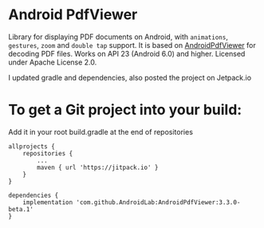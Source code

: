 # Android PdfViewer

Library for displaying PDF documents on Android, with `animations`, `gestures`, `zoom` and `double tap` support.
It is based on [AndroidPdfViewer](https://github.com/barteksc/AndroidPdfViewer) for decoding PDF files. Works on API 23 (Android 6.0) and higher.
Licensed under Apache License 2.0.

I updated gradle and dependencies, also posted the project on Jetpack.io

# To get a Git project into your build:
Add it in your root build.gradle at the end of repositories
```
allprojects {
	repositories {
		...
		maven { url 'https://jitpack.io' }
	}
}
```
```
dependencies {
	implementation 'com.github.AndroidLab:AndroidPdfViewer:3.3.0-beta.1'
}
```